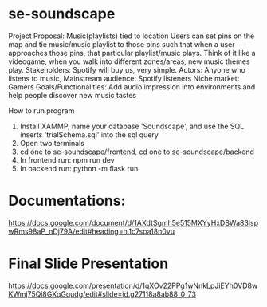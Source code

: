 # se-soundscape
Project Proposal: Music(playlists) tied to location
Users can set pins on the map and tie music/music playlist to those pins such that when a user approaches those pins, that particular playlist/music plays. Think of it like a videogame, when you walk into different zones/areas, new music themes play.
Stakeholders: Spotify will buy us, very simple.
Actors: Anyone who listens to music, 
Mainstream audience: Spotify listeners
Niche market: Gamers
Goals/Functionalities:
Add audio impression into environments and help people discover new music tastes


How to run program
1. Install XAMMP, name your database 'Soundscape', and use the SQL inserts 'trialSchema.sql' into the sql query
1. Open two terminals
2. cd one to se-soundscape/frontend, cd one to se-soundscape/backend
3. In frontend run: npm run dev
4. In backend run: python -m flask run

# Documentations:
https://docs.google.com/document/d/1AXdtSgmh5e515MXYyHxDSWa83lspwRms98aP_nDj79A/edit#heading=h.1c7soa18n0vu

# Final Slide Presentation
https://docs.google.com/presentation/d/1qXOv22PPg1wNnkLpJiEYh0VD8wKWmj75Qi8GXqGqudg/edit#slide=id.g27118a8ab88_0_73



